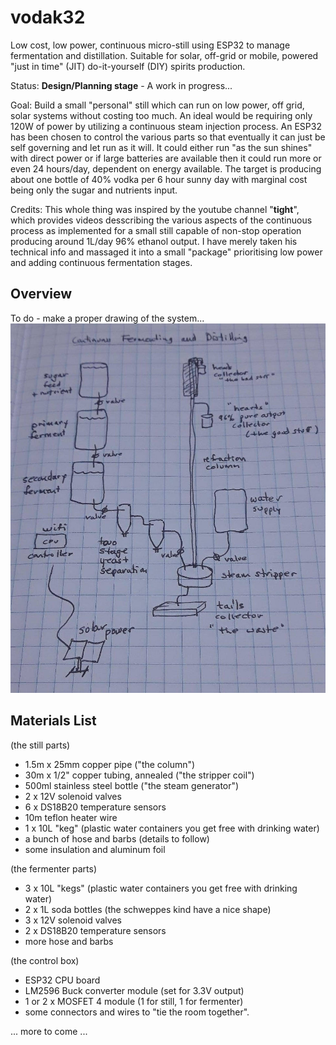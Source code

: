 # vodak32
Low cost, low power, continuous micro-still using ESP32 to manage fermentation and distillation. Suitable for solar, off-grid or mobile, powered "just in time" (JIT) do-it-yourself (DIY) spirits production.

Status: **Design/Planning stage** - A work in progress...

Goal: Build a small "personal" still which can run on low power, off grid, solar systems without costing too much. An ideal would be requiring only 120W of power by utilizing a continuous steam injection process. An ESP32 has been chosen to control the various parts so that eventually it can just be self governing and let run as it will. It could either run "as the sun shines" with direct power or if large batteries are available then it could run more or even 24 hours/day, dependent on energy available. The target is producing about one bottle of 40% vodka per 6 hour sunny day with marginal cost being only the sugar and nutrients input.

Credits: This whole thing was inspired by the youtube channel "**tight**", which provides videos desscribing the various aspects of the continuous process as implemented for a small still capable of non-stop operation producing around 1L/day 96% ethanol output. I have merely taken his technical info and massaged it into a small "package" prioritising low power and adding continuous fermentation stages.

## Overview

To do - make a proper drawing of the system...
<img src="vodak32sketch.jpg" alt="Overview" width="976">

## Materials List

(the still parts)
- 1.5m x 25mm copper pipe ("the column")
- 30m x 1/2" copper tubing, annealed ("the stripper coil")
- 500ml stainless steel bottle ("the steam generator")
- 2 x 12V solenoid valves 
- 6 x DS18B20 temperature sensors
- 10m teflon heater wire
- 1 x 10L "keg" (plastic water containers you get free with drinking water) 
- a bunch of hose and barbs (details to follow)
- some insulation and aluminum foil

(the fermenter parts)
- 3 x 10L "kegs" (plastic water containers you get free with drinking water)
- 2 x 1L soda bottles (the schweppes kind have a nice shape)
- 3 x 12V solenoid valves
- 2 x DS18B20  temperature sensors
- more hose and barbs

(the control box)
- ESP32 CPU board
- LM2596 Buck converter module (set for 3.3V output)
- 1 or 2 x MOSFET 4 module (1 for still, 1 for fermenter)
- some connectors and wires to "tie the room together".


... more to come ...



